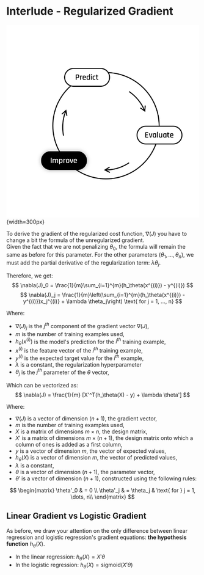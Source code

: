 # Interlude - Regularized Gradient

![The Learning Cycle - Improve](../assets/Improve.png){width=300px}  

To derive the gradient of the regularized cost function, $\nabla(J)$ you have to change a bit the formula of the unregularized gradient.  
Given the fact that we are not penalizing $\theta_0$, the formula will remain the same as before for this parameter. For the other parameters ($\theta_1, \dots, \theta_n$), we must add the partial derivative of the regularization term: $\lambda \theta_j$.

Therefore, we get:
$$
\nabla(J)_0 = \frac{1}{m}\sum_{i=1}^{m}(h_\theta(x^{(i)}) - y^{(i)})
$$
$$
\nabla(J)_j = \frac{1}{m}\left(\sum_{i=1}^{m}(h_\theta(x^{(i)}) - y^{(i)})x_j^{(i)} + \lambda \theta_j\right) \text{ for j = 1, ..., n}
$$

Where:  
- $\nabla(J)_j$ is the $j^{th}$ component of the gradient vector $\nabla(J)$,
- $m$ is the number of training examples used,
- $h_\theta(x^{(i)})$ is the model's prediction for the $i^{th}$ training example,
- $x^{(i)}$ is the feature vector of the $i^{th}$ training example,
- $y^{(i)}$ is the expected target value for the $i^{th}$ example,
- $\lambda$ is a constant, the regularization hyperparameter
- $\theta_j$ is the $j^{th}$ parameter of the $\theta$ vector,

Which can be vectorized as:
$$
\nabla(J) = \frac{1}{m} [X'^T(h_\theta(X) - y) + \lambda \theta']
$$  

Where:  
- $\nabla(J)$ is a vector of dimension $(n + 1),$ the gradient vector,
- $m$ is the number of training examples used,
- $X$ is a matrix of dimensions $m \times n$, the design matrix,
- $X'$ is a matrix of dimensions $m \times (n + 1)$, the design matrix onto which a column of ones is added as a first column,
- $y$ is a vector of dimension $m$, the vector of expected values,
- $h_\theta(X)$ is a vector of dimension $m$, the vector of predicted values, 
- $\lambda$ is a constant, 
- $\theta$ is a vector of dimension $(n + 1)$, the parameter vector,
- $\theta'$ is a vector of dimension $(n + 1)$, constructed using the following rules: 

$$
\begin{matrix}
\theta'_0 & =  0 \\
\theta'_j & =  \theta_j & \text{ for } j = 1, \dots, n\\    
\end{matrix}
$$

## Linear Gradient vs Logistic Gradient

As before, we draw your attention on the only difference between linear regression and logistic regression's gradient equations: **the hypothesis function** $h_\theta(X)$.  

- In the linear regression: $h_\theta(X) = X'\theta$ 
- In the logistic regression: $h_\theta(X) = \text{sigmoid}(X'\theta)$